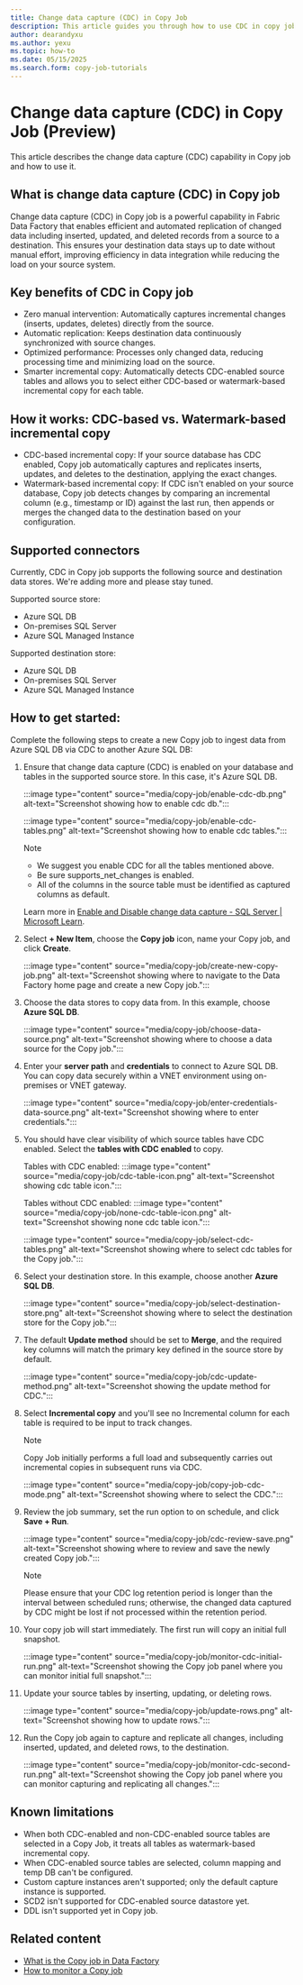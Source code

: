 ```yaml
---
title: Change data capture (CDC) in Copy Job
description: This article guides you through how to use CDC in copy job.
author: dearandyxu
ms.author: yexu
ms.topic: how-to
ms.date: 05/15/2025
ms.search.form: copy-job-tutorials 
---
```


# Change data capture (CDC) in Copy Job (Preview)

This article describes the change data capture (CDC) capability in Copy job and how to use it. 

## What is change data capture (CDC) in Copy job

Change data capture (CDC) in Copy job is a powerful capability in Fabric Data Factory that enables efficient and automated replication of changed data including inserted, updated, and deleted records from a source to a destination. This ensures your destination data stays up to date without manual effort, improving efficiency in data integration while reducing the load on your source system. 

## Key benefits of CDC in Copy job 

- Zero manual intervention: Automatically captures incremental changes (inserts, updates, deletes) directly from the source.   
- Automatic replication: Keeps destination data continuously synchronized with source changes.  
- Optimized performance: Processes only changed data, reducing processing time and minimizing load on the source. 
- Smarter incremental copy: Automatically detects CDC-enabled source tables and allows you to select either CDC-based or watermark-based incremental copy for each table.

## How it works: CDC-based vs. Watermark-based incremental copy

- CDC-based incremental copy: If your source database has CDC enabled, Copy job automatically captures and replicates inserts, updates, and deletes to the destination, applying the exact changes.
- Watermark-based incremental copy: If CDC isn't enabled on your source database, Copy job detects changes by comparing an incremental column (e.g., timestamp or ID) against the last run, then appends or merges the changed data to the destination based on your configuration.

## Supported connectors

Currently, CDC in Copy job supports the following source and destination data stores. We're adding more and please stay tuned.

Supported source store:
   - Azure SQL DB
   - On-premises SQL Server
   - Azure SQL Managed Instance

Supported destination store:
   - Azure SQL DB
   - On-premises SQL Server
   - Azure SQL Managed Instance

## How to get started:

Complete the following steps to create a new Copy job to ingest data from Azure SQL DB via CDC to another Azure SQL DB:

1. Ensure that change data capture (CDC) is enabled on your database and tables in the supported source store. In this case, it's Azure SQL DB.

   :::image type="content" source="media/copy-job/enable-cdc-db.png" alt-text="Screenshot showing how to enable cdc db.":::

   :::image type="content" source="media/copy-job/enable-cdc-tables.png" alt-text="Screenshot showing how to enable cdc tables.":::

   > [!NOTE]
   > - We suggest you enable CDC for all the tables mentioned above.
   > - Be sure supports_net_changes is enabled.
   > - All of the columns in the source table must be identified as captured columns as default.
   
   Learn more in [Enable and Disable change data capture - SQL Server | Microsoft Learn](/sql/relational-databases/track-changes/enable-and-disable-change-tracking-sql-server).
 
1. Select **+ New Item**, choose the **Copy job** icon,  name your Copy job, and click **Create**.

   :::image type="content" source="media/copy-job/create-new-copy-job.png" alt-text="Screenshot showing where to navigate to the Data Factory home page and create a new Copy job.":::
 
1. Choose the data stores to copy data from. In this example, choose **Azure SQL DB**. 

   :::image type="content" source="media/copy-job/choose-data-source.png" alt-text="Screenshot showing where to choose a data source for the Copy job.":::

1. Enter your **server path** and **credentials** to connect to Azure SQL DB. You can copy data securely within a VNET environment using on-premises or VNET gateway. 

   :::image type="content" source="media/copy-job/enter-credentials-data-source.png" alt-text="Screenshot showing where to enter credentials.":::

1. You should have clear visibility of which source tables have CDC enabled. Select the **tables with CDC enabled** to copy.

    Tables with CDC enabled:
   :::image type="content" source="media/copy-job/cdc-table-icon.png" alt-text="Screenshot showing cdc table icon.":::

    Tables without CDC enabled:
   :::image type="content" source="media/copy-job/none-cdc-table-icon.png" alt-text="Screenshot showing none cdc table icon.":::

   :::image type="content" source="media/copy-job/select-cdc-tables.png" alt-text="Screenshot showing where to select cdc tables for the Copy job.":::

1. Select your destination store. In this example, choose another **Azure SQL DB**.

   :::image type="content" source="media/copy-job/select-destination-store.png" alt-text="Screenshot showing where to select the destination store for the Copy job.":::

1. The default **Update method** should be set to **Merge**, and the required key columns will match the primary key defined in the source store by default. 

   :::image type="content" source="media/copy-job/cdc-update-method.png" alt-text="Screenshot showing the update method for CDC.":::
   
1. Select **Incremental copy** and you'll see no Incremental column for each table is required to be input to track changes. 

   > [!NOTE]
   > Copy Job initially performs a full load and subsequently carries out incremental copies in subsequent runs via CDC.

   :::image type="content" source="media/copy-job/copy-job-cdc-mode.png" alt-text="Screenshot showing where to select the CDC.":::

1. Review the job summary, set the run option to on schedule, and click **Save + Run**.

   :::image type="content" source="media/copy-job/cdc-review-save.png" alt-text="Screenshot showing where to review and save the newly created Copy job.":::

   > [!NOTE]
   > Please ensure that your CDC log retention period is longer than the interval between scheduled runs; otherwise, the changed data captured by CDC might be lost if not processed within the retention period. 

1. Your copy job will start immediately. The first run will copy an initial full snapshot.
  
   :::image type="content" source="media/copy-job/monitor-cdc-initial-run.png" alt-text="Screenshot showing the Copy job panel where you can monitor initial full snapshot.":::

1. Update your source tables by inserting, updating, or deleting rows.

    :::image type="content" source="media/copy-job/update-rows.png" alt-text="Screenshot showing how to update rows.":::

1. Run the Copy job again to capture and replicate all changes, including inserted, updated, and deleted rows, to the destination.

   :::image type="content" source="media/copy-job/monitor-cdc-second-run.png" alt-text="Screenshot showing the Copy job panel where you can monitor capturing and replicating all changes.":::


## Known limitations
- When both CDC-enabled and non-CDC-enabled source tables are selected in a Copy Job, it treats all tables as watermark-based incremental copy.
- When CDC-enabled source tables are selected, column mapping and temp DB can't be configured.
- Custom capture instances aren't supported; only the default capture instance is supported.
- SCD2 isn't supported for CDC-enabled source datastore yet.
- DDL isn't supported yet in Copy job.

## Related content

- [What is the Copy job in Data Factory](what-is-copy-job.md)
- [How to monitor a Copy job](monitor-copy-job.md)
